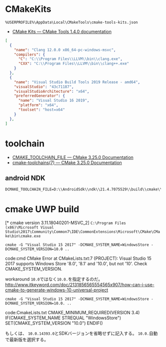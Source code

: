 # CMakeKits
`%USERPROFILE%\AppData\Local\CMakeTools\cmake-tools-kits.json`
- [CMake Kits — CMake Tools 1.4.0 documentation](https://vector-of-bool.github.io/docs/vscode-cmake-tools/kits.html)

```json
[
  {
    "name": "Clang 12.0.0 x86_64-pc-windows-msvc",
    "compilers": {
      "C": "C:\\Program Files\\LLVM\\bin\\clang.exe",
      "CXX": "C:\\Program Files\\LLVM\\bin\\clang++.exe"
    }
  },
  {
    "name": "Visual Studio Build Tools 2019 Release - amd64",
    "visualStudio": "43c71187",
    "visualStudioArchitecture": "x64",
    "preferredGenerator": {
      "name": "Visual Studio 16 2019",
      "platform": "x64",
      "toolset": "host=x64"
    }
  },
]
```

# toolchain
- [CMAKE_TOOLCHAIN_FILE — CMake 3.25.0 Documentation](https://cmake.org/cmake/help/latest/variable/CMAKE_TOOLCHAIN_FILE.html)
- [cmake-toolchains(7) — CMake 3.25.0 Documentation](https://cmake.org/cmake/help/latest/manual/cmake-toolchains.7.html)

## android NDK
```
DCMAKE_TOOLCHAIN_FILE=D:\\AndroidSdk\\ndk\\21.4.7075529\\build\\cmake\\android.toolchain.cmake`
```

# cmake UWP build

[* cmake version 3.11.18040201-MSVC_2]
`C:\Program Files (x86)\Microsoft Visual Studio\2017\Community\Common7\IDE\CommonExtensions\Microsoft\CMake\CMake\bin\cmake.exe`

`cmake -G "Visual Studio 15 2017" -DCMAKE_SYSTEM_NAME=WindowsStore -DCMAKE_SYSTEM_VERSION=10.0 ..`

code:cmd
	CMake Error at CMakeLists.txt:7 (PROJECT):
 	 Visual Studio 15 2017 supports Windows Store '8.0', '8.1' and '10.0', but
  	not '10'.  Check CMAKE_SYSTEM_VERSION.

workaround
`10.0`ではなく`10.0.`を指定するのだ。
	http://www.itkeyword.com/doc/2131856565554565x907/how-can-i-use-cmake-to-generate-windows-10-universal-project

`cmake -G "Visual Studio 15 2017" -DCMAKE_SYSTEM_NAME=WindowsStore -DCMAKE_SYSTEM_VERSION=10.0. ..`

code:CmakeLists.txt
	CMAKE_MINIMUM_REQUIRED(VERSION 3.4)
	IF(CMAKE_SYSTEM_NAME STREQUAL "WindowsStore")
    SET(CMAKE_SYSTEM_VERSION "10.0")
	ENDIF()

もしくは、
`10.0.14393.0`とSDKバージョンを省略せずに記入する。
`10.0.`自動で最新版を選択する。

